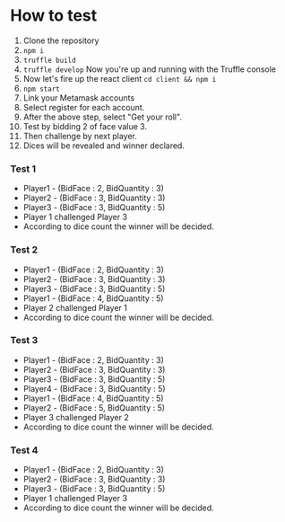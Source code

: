 # How to test 
1. Clone the repository
2. `npm i`
3. `truffle build`
4. `truffle develop` Now you're up and running with the Truffle console
5. Now let's fire up the react client `cd client && npm i`
6. `npm start`
7. Link your Metamask accounts
8. Select register for each account.
9. After the above step, select "Get your roll".
10. Test by bidding 2 of face value 3.
11. Then challenge by next player.
12. Dices will be revealed and winner declared.

### Test 1
 - Player1 - (BidFace : 2, BidQuantity : 3)
 - Player2 - (BidFace : 3, BidQuantity : 3)
 - Player3 - (BidFace : 3, BidQuantity : 5)
 - Player 1 challenged Player 3
 - According to dice count the winner will be decided.

### Test 2
 - Player1 - (BidFace : 2, BidQuantity : 3)
 - Player2 - (BidFace : 3, BidQuantity : 3)
 - Player3 - (BidFace : 3, BidQuantity : 5)
 - Player1 - (BidFace : 4, BidQuantity : 5)
 - Player 2 challenged Player 1
 - According to dice count the winner will be decided.
 
### Test 3
 - Player1 - (BidFace : 2, BidQuantity : 3)
 - Player2 - (BidFace : 3, BidQuantity : 3)
 - Player3 - (BidFace : 3, BidQuantity : 5)
 - Player4 - (BidFace : 3, BidQuantity : 5)
 - Player1 - (BidFace : 4, BidQuantity : 5)
 - Player2 - (BidFace : 5, BidQuantity : 5)
 - Player 3 challenged Player 2
 - According to dice count the winner will be decided.

### Test 4
 - Player1 - (BidFace : 2, BidQuantity : 3)
 - Player2 - (BidFace : 3, BidQuantity : 3)
 - Player3 - (BidFace : 3, BidQuantity : 5)
 - Player 1 challenged Player 3
 - According to dice count the winner will be decided.
